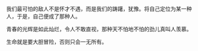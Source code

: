我们最可怕的敌人不是怀才不遇，而是我们的踌躇，犹豫。将自己定位为某一种人，于是，自己便成了那种人。

青春的光辉是如此灿烂，令人不敢直视，那种天不怕地不怕的劲儿真叫人羡慕。

生命就是要大胆冒险，否则只会一无所有。
